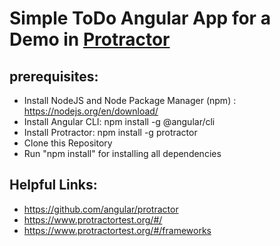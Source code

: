 # Simple ToDo Angular App for a Demo in [Protractor](https://github.com/angular/protractor)
## prerequisites:
  * Install NodeJS and Node Package Manager (npm) : https://nodejs.org/en/download/
  * Install Angular CLI: npm install -g @angular/cli
  * Install Protractor: npm install -g protractor
  * Clone this Repository
  * Run "npm install" for installing all dependencies

## Helpful Links:
* https://github.com/angular/protractor
* https://www.protractortest.org/#/
* https://www.protractortest.org/#/frameworks

